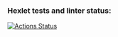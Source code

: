 ### Hexlet tests and linter status:
[![Actions Status](https://github.com/anton-dubrovin/python-project-50/workflows/hexlet-check/badge.svg)](https://github.com/anton-dubrovin/python-project-50/actions)